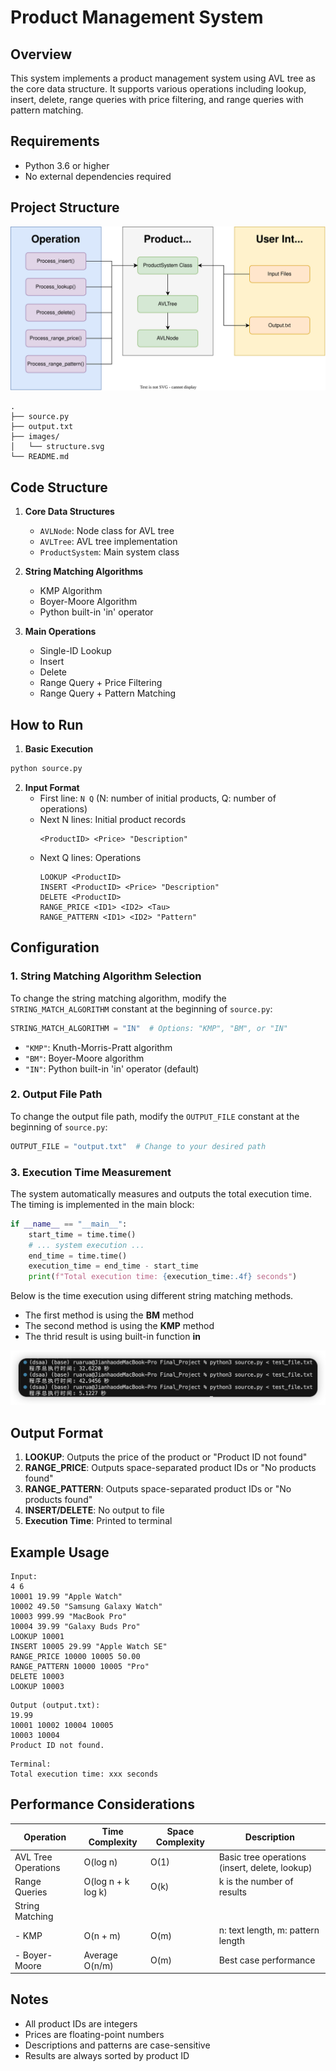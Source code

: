 # Product Management System

## Overview
This system implements a product management system using AVL tree as the core data structure. It supports various operations including lookup, insert, delete, range queries with price filtering, and range queries with pattern matching.

## Requirements
- Python 3.6 or higher
- No external dependencies required

## Project Structure

![System Structure](images/structure.svg)
```
.
├── source.py          
├── output.txt        
├── images/           
│   └── structure.svg 
└── README.md         
```

## Code Structure
1. **Core Data Structures**
   - `AVLNode`: Node class for AVL tree
   - `AVLTree`: AVL tree implementation
   - `ProductSystem`: Main system class

2. **String Matching Algorithms**
   - KMP Algorithm
   - Boyer-Moore Algorithm
   - Python built-in 'in' operator

3. **Main Operations**
   - Single-ID Lookup
   - Insert
   - Delete
   - Range Query + Price Filtering
   - Range Query + Pattern Matching

## How to Run
1. **Basic Execution**
```bash
python source.py
```

2. **Input Format**
   - First line: `N Q` (N: number of initial products, Q: number of operations)
   - Next N lines: Initial product records
     ```
     <ProductID> <Price> "Description"
     ```
   - Next Q lines: Operations
     ```
     LOOKUP <ProductID>
     INSERT <ProductID> <Price> "Description"
     DELETE <ProductID>
     RANGE_PRICE <ID1> <ID2> <Tau>
     RANGE_PATTERN <ID1> <ID2> "Pattern"
     ```

## Configuration

### 1. String Matching Algorithm Selection
To change the string matching algorithm, modify the `STRING_MATCH_ALGORITHM` constant at the beginning of `source.py`:
```python
STRING_MATCH_ALGORITHM = "IN"  # Options: "KMP", "BM", or "IN"
```
- `"KMP"`: Knuth-Morris-Pratt algorithm
- `"BM"`: Boyer-Moore algorithm
- `"IN"`: Python built-in 'in' operator (default)

### 2. Output File Path
To change the output file path, modify the `OUTPUT_FILE` constant at the beginning of `source.py`:
```python
OUTPUT_FILE = "output.txt"  # Change to your desired path
```

### 3. Execution Time Measurement
The system automatically measures and outputs the total execution time. The timing is implemented in the main block:
```python
if __name__ == "__main__":
    start_time = time.time()
    # ... system execution ...
    end_time = time.time()
    execution_time = end_time - start_time
    print(f"Total execution time: {execution_time:.4f} seconds")
```
Below is the time execution using different string matching methods. 
- The first method is using the **BM** method
- The second method is using the **KMP** method
- The thrid result is using built-in function **in**

![ExecutionTime](images/time_comparison.jpg)


## Output Format
1. **LOOKUP**: Outputs the price of the product or "Product ID not found"
2. **RANGE_PRICE**: Outputs space-separated product IDs or "No products found"
3. **RANGE_PATTERN**: Outputs space-separated product IDs or "No products found"
4. **INSERT/DELETE**: No output to file
5. **Execution Time**: Printed to terminal

## Example Usage
```
Input:
4 6
10001 19.99 "Apple Watch"
10002 49.50 "Samsung Galaxy Watch"
10003 999.99 "MacBook Pro"
10004 39.99 "Galaxy Buds Pro"
LOOKUP 10001
INSERT 10005 29.99 "Apple Watch SE"
RANGE_PRICE 10000 10005 50.00
RANGE_PATTERN 10000 10005 "Pro"
DELETE 10003
LOOKUP 10003
```
```
Output (output.txt):
19.99
10001 10002 10004 10005
10003 10004
Product ID not found.
```
```
Terminal:
Total execution time: xxx seconds
```

## Performance Considerations

| Operation | Time Complexity | Space Complexity | Description |
|-----------|----------------|------------------|-------------|
| AVL Tree Operations | O(log n) | O(1) | Basic tree operations (insert, delete, lookup) |
| Range Queries | O(log n + k log k) | O(k) | k is the number of results |
| String Matching | | | |
| - KMP | O(n + m) | O(m) | n: text length, m: pattern length |
| - Boyer-Moore | Average O(n/m) | O(m) | Best case performance |

## Notes
- All product IDs are integers
- Prices are floating-point numbers
- Descriptions and patterns are case-sensitive
- Results are always sorted by product ID 